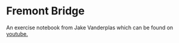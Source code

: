 # Fremont Bridge
An exercise notebook from Jake Vanderplas which can be found on [youtube.][1]

[1]: https://www.youtube.com/watch?v=_ZEWDGpM-vM&list=PLYCpMb24GpOC704uO9svUrihl-HY1tTJJ

